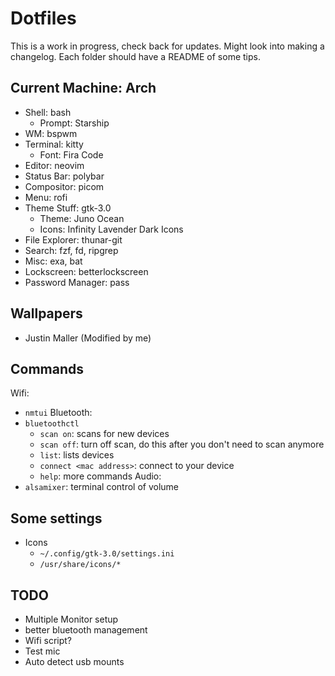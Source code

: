 # Dotfiles

This is a work in progress, check back for updates. Might look into making a changelog.
Each folder should have a README of some tips.

## Current Machine: Arch
 - Shell: bash
   - Prompt: Starship
 - WM: bspwm
 - Terminal: kitty
    - Font: Fira Code
 - Editor: neovim
 - Status Bar: polybar
 - Compositor: picom
 - Menu: rofi
 - Theme Stuff: gtk-3.0
    - Theme: Juno Ocean
    - Icons: Infinity Lavender Dark Icons
 - File Explorer: thunar-git
 - Search: fzf, fd, ripgrep
 - Misc: exa, bat
 - Lockscreen: betterlockscreen
 - Password Manager: pass

## Wallpapers
  - Justin Maller (Modified by me)

## Commands
Wifi:
  - `nmtui`
Bluetooth:
  - `bluetoothctl`
    - `scan on`: scans for new devices
    - `scan off`: turn off scan, do this after you don't need to scan anymore
    - `list`: lists devices
    - `connect <mac address>`: connect to your device
    - `help`: more commands
Audio:
  - `alsamixer`: terminal control of volume

## Some settings
- Icons
  - `~/.config/gtk-3.0/settings.ini`
  - `/usr/share/icons/*`

## TODO
- Multiple Monitor setup
- better bluetooth management
- Wifi script?
- Test mic
- Auto detect usb mounts
